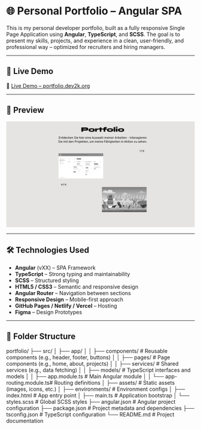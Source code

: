 # 🌐 Personal Portfolio – Angular SPA

This is my personal developer portfolio, built as a fully responsive Single Page Application using **Angular**, **TypeScript**, and **SCSS**. The goal is to present my skills, projects, and experience in a clean, user-friendly, and professional way – optimized for recruiters and hiring managers.

---

## 🚀 Live Demo

🔗 [Live Demo – portfolio.dev2k.org](https://portfolio.dev2k.org)

---

## 📸 Preview

![Portfolio Screenshot](./public/media/preview-portfolio.png)

---

## 🛠️ Technologies Used

- **Angular** (vXX) – SPA Framework
- **TypeScript** – Strong typing and maintainability
- **SCSS** – Structured styling
- **HTML5 / CSS3** – Semantic and responsive design
- **Angular Router** – Navigation between sections
- **Responsive Design** – Mobile-first approach
- **GitHub Pages / Netlify / Vercel** – Hosting
- **Figma** – Design Prototypes

---

## 📁 Folder Structure

portfolio/
├── src/
│ ├── app/
│ │ ├── components/ # Reusable components (e.g., header, footer, buttons)
│ │ ├── pages/ # Page components (e.g., home, about, projects)
│ │ ├── services/ # Shared services (e.g., data fetching)
│ │ ├── models/ # TypeScript interfaces and models
│ │ ├── app.module.ts # Main Angular module
│ │ └── app-routing.module.ts# Routing definitions
│ ├── assets/ # Static assets (images, icons, etc.)
│ ├── environments/ # Environment configs
│ ├── index.html # App entry point
│ ├── main.ts # Application bootstrap
│ └── styles.scss # Global SCSS styles
├── angular.json # Angular project configuration
├── package.json # Project metadata and dependencies
├── tsconfig.json # TypeScript configuration
└── README.md # Project documentation
